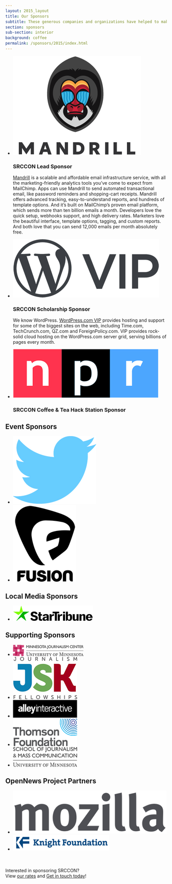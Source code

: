 ```yaml
---
layout: 2015_layout
title: Our Sponsors
subtitle: These generous companies and organizations have helped to make SRCCON a reality.
section: sponsors
sub-section: interior
background: coffee
permalink: /sponsors/2015/index.html
---
```

<div id="sponsorpage">
<ul class="toplevel">

<li><a href="http://www.mandrill.com" class="imglink"><img src="/media/img/partners/mandrill.png"></a>
<h3>SRCCON Lead Sponsor</h3>
<p><a href="http://www.mandrill.com">Mandrill</a> is a scalable and affordable email infrastructure service, with all the marketing-friendly analytics tools you’ve come to expect from MailChimp. Apps can use Mandrill to send automated transactional email, like password reminders and shopping-cart receipts. Mandrill offers advanced tracking, easy-to-understand reports, and hundreds of template options. And it’s built on MailChimp’s proven email platform, which sends more than ten billion emails a month. Developers love the quick setup, webhooks support, and high delivery rates. Marketers love the beautiful interface, template options, tagging, and custom reports. And both love that you can send 12,000 emails per month absolutely free.</li>

<li class="accessiblitysponsor"><a href="https://vip.wordpress.com/" class="imglink"><img src="/media/img/partners/wpcom-vip-logo-graphite.jpg"></a>
<h3>SRCCON Scholarship Sponsor</h3>
<p>We know WordPress. <a href="https://vip.wordpress.com/">WordPress.com VIP</a> provides hosting and support for some of the biggest sites on the web, including Time.com, TechCrunch.com, QZ.com and ForeignPolicy.com. VIP provides rock-solid cloud hosting on the WordPress.com server grid, serving billions of pages every month.</p></li>

<li class="accessiblitysponsor"><a href="http://www.npr.org/" class="imglink"><img src="/media/img/partners/npr_logo_clr.jpg"></a>
<h3>SRCCON Coffee & Tea Hack Station Sponsor</h3></li>

</ul>


<h2>Event Sponsors</h2>

<ul class="eventsponsor">

<li><a href="https:www.twitter.com/" class="imglink"><img src="/media/img/partners/Twitter_logo_blue.jpg"></a></li>

<li class="fusion"><a href="http://fusion.net/" class="imglink"><img src="/media/img/partners/FUSION_LOGO.jpg"></a></li>

</ul>

<h2>Local Media Sponsors</h2>

<ul class="localsponsor">
<li><a href="http://www.startribune.com/" class="imglink"><img src="/media/img/partners/StarTrib_Logo_Hor.jpg"></a></li>
</ul>

<h2>Supporting Sponsors</h2>
<ul class="supportingsponsor">
<li class="um"><a href="http://mjc.umn.edu/" class="imglink"><img src="/media/img/partners/mjc-UM.jpg"></a>
<li class="jsk"><a href="http://knight.stanford.edu/" class="imglink"><img src="/media/img/partners/jsk.jpg"></a></li>
<li><a href="http://www.alleyinteractive.com/" class="imglink"><img src="/media/img/partners/alley.jpg"></a></li>
<li><a href="http://www.thomsonfoundation.org/" class="imglink"><img src="/media/img/partners/TF.jpg"></a></li>
<li><a href="http://cla.umn.edu/sjmc" class="imglink"><img src="/media/img/partners/SJMC.jpg"></a></li>
</ul>

<h2>OpenNews Project Partners</h2>
<ul class="supportingsponsor">
<li><a href="http://www.mozilla.org/" class="imglink"><img alt="Mozilla" src="/media/img/partners/mozilla.png"></a></li>
<li class="kf"><a href="http://www.knightfoundation.org/" class="imglink"><img alt="Knight Foundation" src="/media/img/partners/knight.png"></a></li>
</ul>

<p style="margin-top: 50px;">Interested in sponsoring SRCCON? <br>View <a href="/sponsors">our rates</a> and <a href="mailto:dan@mozillafoundation.org">Get in touch today</a>!
</div>
